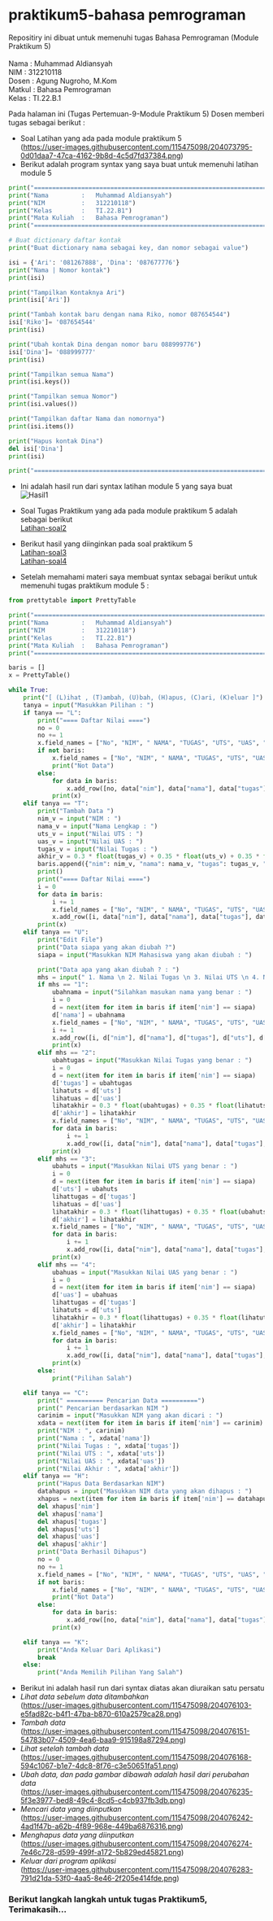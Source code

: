 # praktikum5-bahasa pemrograman

Repositiry ini dibuat untuk memenuhi tugas Bahasa Pemrograman (Module Praktikum 5)<br><br>
Nama : Muhammad Aldiansyah <br>
NIM : 312210118<br>
Dosen : Agung Nugroho, M.Kom<br>
Matkul : Bahasa Pemrograman<br>
Kelas : TI.22.B.1<br>

Pada halaman ini (Tugas Pertemuan-9-Module Praktikum 5) Dosen memberi tugas sebagai berikut : <br>
* Soal Latihan yang ada pada module praktikum 5<br>
(https://user-images.githubusercontent.com/115475098/204073795-0d01daa7-47ca-4162-9b8d-4c5d7fd37384.png)<br>
* Berikut adalah program syntax yang saya buat untuk memenuhi latihan module 5<br>

``` python
print("===================================================================")
print("Nama         :   Muhammad Aldiansyah")
print("NIM          :   312210118")
print("Kelas        :   TI.22.B1")
print("Mata Kuliah  :   Bahasa Pemrograman")
print("===================================================================")

# Buat dictionary daftar kontak
print("Buat dictionary nama sebagai key, dan nomor sebagai value")

isi = {'Ari': '081267888', 'Dina': '087677776'}
print("Nama | Nomor kontak")
print(isi)

print("Tampilkan Kontaknya Ari")
print(isi['Ari'])

print("Tambah kontak baru dengan nama Riko, nomor 087654544")
isi['Riko']= '087654544'
print(isi)

print("Ubah kontak Dina dengan nomor baru 088999776")
isi['Dina']= '088999777'
print(isi)

print("Tampilkan semua Nama")
print(isi.keys())

print("Tampilkan semua Nomor")
print(isi.values())

print("Tampilkan daftar Nama dan nomornya")
print(isi.items())

print("Hapus kontak Dina")
del isi['Dina']
print(isi)

print("===================================================================")
```
* Ini adalah hasil run dari syntax latihan module 5 yang saya buat <br>
![Hasil1](https://user-images.githubusercontent.com/115475098/204076297-c506e1b0-c792-41bf-a680-7079acd73edc.png)<br>

* Soal Tugas Praktikum yang ada pada module praktikum 5 adalah sebagai berikut<br>
[Latihan-soal2](https://user-images.githubusercontent.com/115475098/204075814-7f7afc93-b64a-4b48-a7a4-d9c7d7500a70.png)<br>
* Berikut hasil yang diinginkan pada soal praktikum  5<br>
[Latihan-soal3](https://user-images.githubusercontent.com/115475098/204073899-426fd8e2-bb1f-4ba1-ae45-661bd37ff75a.png)<br>
[Latihan-soal4](https://user-images.githubusercontent.com/115475098/204073915-ddac61bd-7296-4ea5-a523-946db9add1b2.png)<br>

* Setelah memahami materi saya membuat syntax sebagai berikut untuk memenuhi tugas praktikum module 5 : <br>
```python
from prettytable import PrettyTable

print("===================================================================")
print("Nama         :   Muhammad Aldiansyah")
print("NIM          :   312210118")
print("Kelas        :   TI.22.B1")
print("Mata Kuliah  :   Bahasa Pemrograman")
print("===================================================================")

baris = []
x = PrettyTable()

while True:
    print("[ (L)ihat , (T)ambah, (U)bah, (H)apus, (C)ari, (K)eluar ]")
    tanya = input("Masukkan Pilihan : ")
    if tanya == "L":
        print("==== Daftar Nilai ====")
        no = 0
        no += 1
        x.field_names = ["No", "NIM", " NAMA", "TUGAS", "UTS", "UAS", "AKHIR"]
        if not baris:
            x.field_names = ["No", "NIM", " NAMA", "TUGAS", "UTS", "UAS", "AKHIR"]
            print("Not Data")
        else:
            for data in baris:
                x.add_row([no, data["nim"], data["nama"], data["tugas"], data["uts"], data["uas"], data["akhir"]])
            print(x)
    elif tanya == "T":
        print("Tambah Data ")
        nim_v = input("NIM : ")
        nama_v = input("Nama Lengkap : ")
        uts_v = input("Nilai UTS : ")
        uas_v = input("Nilai UAS : ")
        tugas_v = input("Nilai Tugas : ")
        akhir_v = 0.3 * float(tugas_v) + 0.35 * float(uts_v) + 0.35 * float(uas_v)
        baris.append({"nim": nim_v, "nama": nama_v, "tugas": tugas_v, "uts": uts_v, "uas": uas_v, "akhir": akhir_v})
        print()
        print("==== Daftar Nilai ====")
        i = 0
        for data in baris:
            i += 1
            x.field_names = ["No", "NIM", " NAMA", "TUGAS", "UTS", "UAS", "AKHIR"]
            x.add_row([i, data["nim"], data["nama"], data["tugas"], data["uts"], data["uas"], data["akhir"]])
        print(x)
    elif tanya == "U":
        print("Edit File")
        print("Data siapa yang akan diubah ?")
        siapa = input("Masukkan NIM Mahasiswa yang akan diubah : ")

        print("Data apa yang akan diubah ? : ")
        mhs = input(" 1. Nama \n 2. Nilai Tugas \n 3. Nilai UTS \n 4. Nilai UAS\n Pilih dengan angka (1/2/3/4) : ")
        if mhs == "1":
            ubahnama = input("Silahkan masukan nama yang benar : ")
            i = 0
            d = next(item for item in baris if item['nim'] == siapa)
            d['nama'] = ubahnama
            x.field_names = ["No", "NIM", " NAMA", "TUGAS", "UTS", "UAS", "AKHIR"]
            i += 1
            x.add_row([i, d["nim"], d["nama"], d["tugas"], d["uts"], d["uas"], d["akhir"]])
            print(x)
        elif mhs == "2":
            ubahtugas = input("Masukkan Nilai Tugas yang benar : ")
            i = 0
            d = next(item for item in baris if item['nim'] == siapa)
            d['tugas'] = ubahtugas
            lihatuts = d['uts']
            lihatuas = d['uas']
            lihatakhir = 0.3 * float(ubahtugas) + 0.35 * float(lihatuts) + 0.35 * float(lihatuas)
            d['akhir'] = lihatakhir
            x.field_names = ["No", "NIM", " NAMA", "TUGAS", "UTS", "UAS", "AKHIR"]
            for data in baris:
                i += 1
                x.add_row([i, data["nim"], data["nama"], data["tugas"], data["uts"], data["uas"], data["akhir"]])
            print(x)
        elif mhs == "3":
            ubahuts = input("Masukkan Nilai UTS yang benar : ")
            i = 0
            d = next(item for item in baris if item['nim'] == siapa)
            d['uts'] = ubahuts
            lihattugas = d['tugas']
            lihatuas = d['uas']
            lihatakhir = 0.3 * float(lihattugas) + 0.35 * float(ubahuts) + 0.35 * float(lihatuas)
            d['akhir'] = lihatakhir
            x.field_names = ["No", "NIM", " NAMA", "TUGAS", "UTS", "UAS", "AKHIR"]
            for data in baris:
                i += 1
                x.add_row([i, data["nim"], data["nama"], data["tugas"], data["uts"], data["uas"], data["akhir"]])
            print(x)
        elif mhs == "4":
            ubahuas = input("Masukkan Nilai UAS yang benar : ")
            i = 0
            d = next(item for item in baris if item['nim'] == siapa)
            d['uas'] = ubahuas
            lihattugas = d['tugas']
            lihatuts = d['uts']
            lihatakhir = 0.3 * float(lihattugas) + 0.35 * float(lihatuts) + 0.35 * float(ubahuas)
            d['akhir'] = lihatakhir
            x.field_names = ["No", "NIM", " NAMA", "TUGAS", "UTS", "UAS", "AKHIR"]
            for data in baris:
                i += 1
                x.add_row([i, data["nim"], data["nama"], data["tugas"], data["uts"], data["uas"], data["akhir"]])
            print(x)
        else:
            print("Pilihan Salah")

    elif tanya == "C":
        print(" ========== Pencarian Data ==========")
        print(" Pencarian berdasarkan NIM ")
        carinim = input("Masukkan NIM yang akan dicari : ")
        xdata = next(item for item in baris if item['nim'] == carinim)
        print("NIM : ", carinim)
        print("Nama : ", xdata['nama'])
        print("Nilai Tugas : ", xdata['tugas'])
        print("Nilai UTS : ", xdata['uts'])
        print("Nilai UAS : ", xdata['uas'])
        print("Nilai Akhir : ", xdata['akhir'])
    elif tanya == "H":
        print("Hapus Data Berdasarkan NIM")
        datahapus = input("Masukkan NIM data yang akan dihapus : ")
        xhapus = next(item for item in baris if item['nim'] == datahapus)
        del xhapus['nim']
        del xhapus['nama']
        del xhapus['tugas']
        del xhapus['uts']
        del xhapus['uas']
        del xhapus['akhir']
        print("Data Berhasil Dihapus")
        no = 0
        no += 1
        x.field_names = ["No", "NIM", " NAMA", "TUGAS", "UTS", "UAS", "AKHIR"]
        if not baris:
            x.field_names = ["No", "NIM", " NAMA", "TUGAS", "UTS", "UAS", "AKHIR"]
            print("Not Data")
        else:
            for data in baris:
                x.add_row([no, data["nim"], data["nama"], data["tugas"], data["uts"], data["uas"], data["akhir"]])
            print(x)

    elif tanya == "K":
        print("Anda Keluar Dari Aplikasi")
        break
    else:
        print("Anda Memilih Pilihan Yang Salah")
```
* Berikut ini adalah hasil run dari syntax diatas akan diuraikan satu persatu<br>
* *Lihat data sebelum data ditambahkan*<br>
(https://user-images.githubusercontent.com/115475098/204076103-e5fad82c-b4f1-47ba-b870-610a2579ca28.png)<br>
* *Tambah data*<br>
(https://user-images.githubusercontent.com/115475098/204076151-54783b07-4509-4ea6-baa9-915198a87294.png)<br>
* *Lihat setelah tambah data*<br>
(https://user-images.githubusercontent.com/115475098/204076168-594c1067-b1e7-4dc8-8f76-c3e50651fa51.png)<br>
* *Ubah data, dan pada gambar dibawah adalah hasil dari perubahan data*<br>
(https://user-images.githubusercontent.com/115475098/204076235-5f3e3977-bed8-49c4-8cd5-c4cb937fb3db.png)<br>
* *Mencari data yang diinputkan*<br>
(https://user-images.githubusercontent.com/115475098/204076242-4ad1f47b-a62b-4f89-968e-449ba6876316.png)<br>
* *Menghapus data yang diinputkan*<br>
(https://user-images.githubusercontent.com/115475098/204076274-7e46c728-d599-499f-a172-5b829ed45821.png)<br>
* *Keluar dari program aplikasi*<br>
(https://user-images.githubusercontent.com/115475098/204076283-791d21da-53f0-4aa5-8e46-2f205e414fde.png)<br>
### Berikut langkah langkah untuk tugas Praktikum5, Terimakasih...
